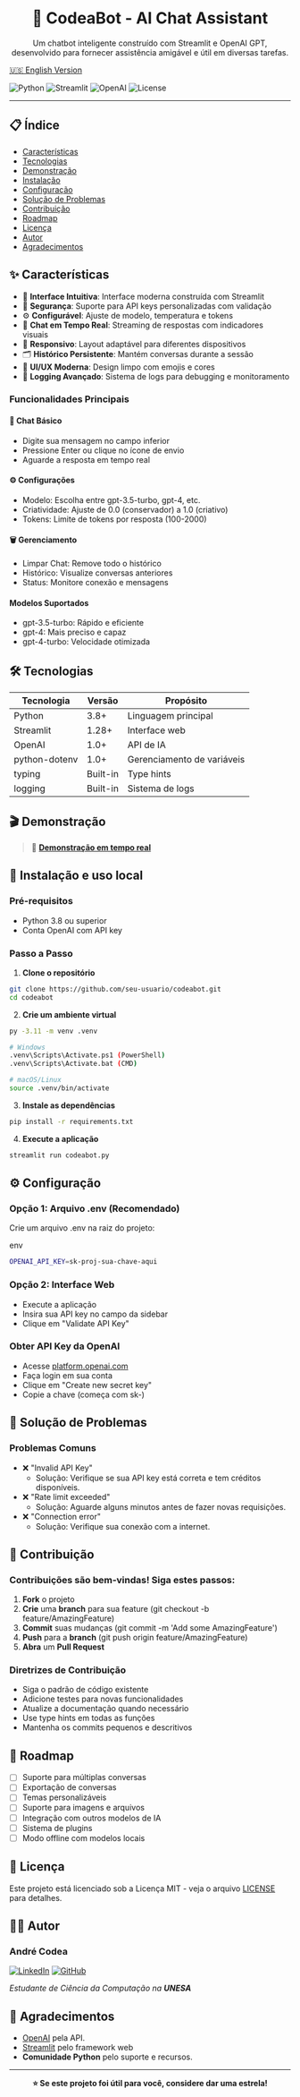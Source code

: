 <div align="center"> 
<h1>🤖 CodeaBot - AI Chat Assistant</h1> 
  
<p>Um chatbot inteligente construído com Streamlit e OpenAI GPT, desenvolvido para fornecer assistência     amigável e útil em diversas tarefas.</p>

</div>

[🇺🇸 English Version](README.md)



![Python](https://img.shields.io/badge/python-v3.8+-blue.svg)
![Streamlit](https://img.shields.io/badge/streamlit-v1.28+-red.svg)
![OpenAI](https://img.shields.io/badge/openai-v1.0+-green.svg)
![License](https://img.shields.io/badge/license-MIT-blue.svg)

--- 

## 📋 Índice

- [Características](README-pt.md#-características)
- [Tecnologias](README-pt.md#-tecnologias)
- [Demonstração](README-pt.md#-demonstração)
- [Instalação](README-pt.md#-instalação)
- [Configuração](README-pt.md#-configuração)
- [Solução de Problemas](README-pt.md#-solução-de-problemas)
- [Contribuição](README-pt.md#-contribuição)
- [Roadmap](README-pt.md#-roadmap)
- [Licença](README-pt.md#-licenças)
- [Autor](README-pt.md#-autor)
- [Agradecimentos](README-pt.md#-agradecimentos)

## ✨ Características

- 🎯 **Interface Intuitiva**: Interface moderna construída com Streamlit
- 🔐 **Segurança**: Suporte para API keys personalizadas com validação
- ⚙️ **Configurável**: Ajuste de modelo, temperatura e tokens
- 💬 **Chat em Tempo Real**: Streaming de respostas com indicadores visuais
- 📱 **Responsivo**: Layout adaptável para diferentes dispositivos
- 🗂️ **Histórico Persistente**: Mantém conversas durante a sessão
- 🎨 **UI/UX Moderna**: Design limpo com emojis e cores
- 🔧 **Logging Avançado**: Sistema de logs para debugging e monitoramento

### Funcionalidades Principais

#### 💬 Chat Básico
- Digite sua mensagem no campo inferior
- Pressione Enter ou clique no ícone de envio
- Aguarde a resposta em tempo real

#### ⚙️ Configurações
- Modelo: Escolha entre gpt-3.5-turbo, gpt-4, etc.
- Criatividade: Ajuste de 0.0 (conservador) a 1.0 (criativo)
- Tokens: Limite de tokens por resposta (100-2000)

#### 🗑️ Gerenciamento
- Limpar Chat: Remove todo o histórico
- Histórico: Visualize conversas anteriores
- Status: Monitore conexão e mensagens

#### Modelos Suportados
- gpt-3.5-turbo: Rápido e eficiente
- gpt-4: Mais preciso e capaz
- gpt-4-turbo: Velocidade otimizada

## 🛠️ Tecnologias
|Tecnologia	|Versão	|Propósito|
------------|-------|---------|
|Python	|3.8+	|Linguagem principal
|Streamlit|	1.28+	|Interface web
|OpenAI	|1.0+	|API de IA
|python-dotenv|	1.0+	|Gerenciamento de variáveis
|typing	|Built-in	|Type hints
|logging	|Built-in	|Sistema de logs



## 🎬 Demonstração

> 🚀 **[Demonstração em tempo real](https://seu-app.streamlit.app)**


## 🚀 Instalação e uso local

### Pré-requisitos

- Python 3.8 ou superior
- Conta OpenAI com API key

### Passo a Passo

1. **Clone o repositório**
```bash
git clone https://github.com/seu-usuario/codeabot.git
cd codeabot
```
2. **Crie um ambiente virtual**
```bash
py -3.11 -m venv .venv

# Windows
.venv\Scripts\Activate.ps1 (PowerShell)
.venv\Scripts\Activate.bat (CMD)

# macOS/Linux
source .venv/bin/activate
```
3. **Instale as dependências**
```bash
pip install -r requirements.txt
```
4. **Execute a aplicação**
```bash
streamlit run codeabot.py
```

## ⚙️ Configuração
### **Opção 1**: Arquivo .env (Recomendado)
Crie um arquivo .env na raiz do projeto:

env
```bash
OPENAI_API_KEY=sk-proj-sua-chave-aqui
```

### **Opção 2**: Interface Web
- Execute a aplicação
- Insira sua API key no campo da sidebar
- Clique em "Validate API Key"

### Obter API Key da OpenAI
- Acesse [platform.openai.com](https://platform.openai.com/api-keys)
- Faça login em sua conta
- Clique em "Create new secret key"
- Copie a chave (começa com sk-)

## 🐛 Solução de Problemas
### Problemas Comuns
- ❌ "Invalid API Key"
  - Solução: Verifique se sua API key está correta e tem créditos disponíveis.
- ❌ "Rate limit exceeded"
  - Solução: Aguarde alguns minutos antes de fazer novas requisições.
- ❌ "Connection error"
  - Solução: Verifique sua conexão com a internet.
 

## 🤝 Contribuição

### Contribuições são bem-vindas! Siga estes passos:
1. **Fork** o projeto
2. **Crie** uma **branch** para sua feature (git checkout -b feature/AmazingFeature)
3. **Commit** suas mudanças (git commit -m 'Add some AmazingFeature')
4. **Push** para a **branch** (git push origin feature/AmazingFeature)
5. **Abra** um **Pull Request**

### Diretrizes de Contribuição
- Siga o padrão de código existente
- Adicione testes para novas funcionalidades
- Atualize a documentação quando necessário
- Use type hints em todas as funções
- Mantenha os commits pequenos e descritivos

## 📝 Roadmap
- [ ] Suporte para múltiplas conversas
- [ ] Exportação de conversas
- [ ] Temas personalizáveis
- [ ] Suporte para imagens e arquivos
- [ ] Integração com outros modelos de IA
- [ ] Sistema de plugins
- [ ] Modo offline com modelos locais

## 📄 Licença
Este projeto está licenciado sob a Licença MIT - veja o arquivo [LICENSE](LICENSE.txt) para detalhes.

## 👨‍💻 Autor
### André Codea 
[![LinkedIn](https://img.shields.io/badge/LinkedIn-%230570a8?style=for-the-badge&logo=LinkedIn&logoColor=white)](https://www.linkedin.com/in/andrecodea/) [![GitHub](https://img.shields.io/badge/GitHub-%23121011?style=for-the-badge&logo=GitHub&logoColor=white)](https://github.com/andrecodea)

*Estudante de Ciência da Computação na **UNESA***

## 🙏 Agradecimentos
- [OpenAI](https://www.openai.com) pela API.
- [Streamlit](https://www.streamlit.io) pelo framework web
- **Comunidade Python** pelo suporte e recursos.

---

<div align="center">
<b>⭐ Se este projeto foi útil para você, considere dar uma estrela!</b>
</div>
